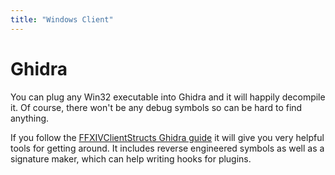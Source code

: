 ```yaml
---
title: "Windows Client"
---
```


# Ghidra

You can plug any Win32 executable into Ghidra and it will happily decompile it. Of course, there won't be any debug symbols so can be hard to find anything.

If you follow the [FFXIVClientStructs Ghidra guide](https://github.com/aers/FFXIVClientStructs/blob/main/ida/README.md) it will give you very helpful tools for getting around. It includes reverse engineered symbols as well as a signature maker, which can help writing hooks for plugins.

